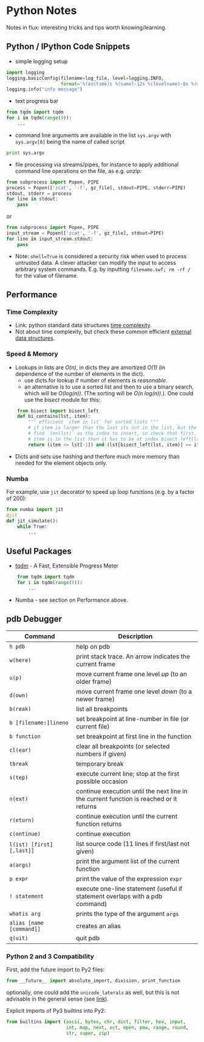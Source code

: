 # Python Notes
Notes in flux: interesting tricks and tips worth knowing/learning.

## Python / IPython Code Snippets
- simple logging setup
```python
import logging
logging.basicConfig(filename=log_file, level=logging.INFO,
                    format='%(asctime)s %(name)-12s %(levelname)-8s %(message)s')
logging.info("info message")
```
- text progress bar
```python
from tqdm import tqdm
for i in tqdm(range(9)):
    ...
```

- command line arguments are available in the list `sys.argv` with `sys.argv[0]` being the name of called script
```python
print sys.argv
```

- file processing via streams/pipes, for instance to apply additional command line operations on the file, as e.g. unzip:
```python
from subprocess import Popen, PIPE
process = Popen(['zcat', '-f', gz_file], stdout=PIPE, stderr=PIPE)
stdout, stderr = process
for line in stdout:
    pass
```
or
```python
from subprocess import Popen, PIPE
input_stream = Popen(['zcat', '-f', gz_file], stdout=PIPE)
for line in input_stream.stdout:
    pass
```

- Note: `shell=True` is considered a security risk when used to process untrusted data. A clever attacker can modify the input to access arbitrary system commands. E.g. by inputting `filename.swf; rm -rf /` for the value of filename.

## Performance
### Time Complexity
- Link: python standard data structures
[time complexity](https://wiki.python.org/moin/TimeComplexity).
- Not about time complexity, but check these common efficient [external data structures](http://kmike.ru/python-data-structures/).

### Speed & Memory
- Lookups in lists are *O(n)*, in dicts they are amortized *O(1)* (in
  dependence of the number of elements in the dict).
  * use dicts for lookup if number of elements is *reasonable*.
  * an alternative is to use a sorted list and then to use a binary
    search, which will be *O(log(n))*. (The sorting will be *O(n
    log(n))*.). One could use the *bisect* module for this:
```python
    from bisect import bisect_left
    def bi_contains(lst, item):
        """ efficient `item in lst` for sorted lists """
        # if item is larger than the last its not in the list, but the bisect would
        # find `len(lst)` as the index to insert, so check that first. Else, if the
        # item is in the list then it has to be at index bisect_left(lst, item)
        return (item <= lst[-1]) and (lst[bisect_left(lst, item)] == item)
```
- Dicts and sets use hashing and therfore much more memory than needed
  for the element objects only.

### Numba
For example, use `jit` decorator to speed up loop functions (e.g. by a factor of 200):

```python
from numba import jit
@jit
def jit_simulate():
    while True:
        ...
```

## Useful Packages

- [tqdm](https://pypi.python.org/pypi/tqdm) - A Fast, Extensible Progress Meter
```python
    from tqdm import tqdm
    for i in tqdm(range(9)):
        ...
```
- Numba - see section on Performance above.

## pdb Debugger
Command      | Description
-------------|---------------------------------------------------------
`h pdb`      | help on pdb
`w(here)`    | print stack trace. An arrow indicates the current frame
`u(p)`       | move current frame one level _up_ (to an older frame)
`d(own)`     | move current frame one level _down_ (to a newer frame)
`b(reak)`    | list all breakpoints
`b [filename:]lineno` | set breakpoint at line-number in file (or current file)
`b function` | set breakpoint at first line in the function
`cl(ear)`    | clear all breakpoints (or selected numbers if given)
`tbreak`     | temporary break
`s(tep)`     | execute current line; stop at the first possible occasion
`n(ext)`     | continue execution until the next line in the current function is reached or it returns
`r(eturn)`   | continue execution until the current function returns
`c(ontinue)` | continue execution
`l(ist) [first] [,last]]` | list source code (11 lines if first/last not given)
`a(args)`    | print the argument list of the current function
`p expr`     | print the value of the expression `expr`
`! statement` | execute one-line statement (useful if statement overlaps with a pdb command)
`whatis arg`  | prints the type of the argument `args`
`alias [name [command]]` | creates an alias
`q(uit)`      | quit pdb


### Python 2 and 3 Compatibility

First, add the future import to Py2 files:
```python
from __future__ import absolute_import, division, print_function
```
optionally, one could add the `unicode_laterals` as well, but this is not advisable in the general sense (see [link](http://python-future.org/unicode_literals.html#unicode-literals)).


Explicit imports of Py3 builtins into Py2:
```python
from builtins import (ascii, bytes, chr, dict, filter, hex, input,
                      int, map, next, oct, open, pow, range, round,
                      str, super, zip)
```
